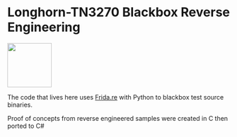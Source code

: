# Longhorn-TN3270 Blackbox Reverse Engineering

<img src="https://neo-desktop.github.io/Longhorn-TN3270/images/logo.png" height=100 />

The code that lives here uses [Frida.re](https://frida.re/ "Frida A world-class dynamic instrumentation framework | Inject JavaScript to explore native apps on Windows, macOS, GNU/Linux, iOS, Android, and QNX") with Python to blackbox test source binaries.

Proof of concepts from reverse engineered samples were created in C then ported to C#
